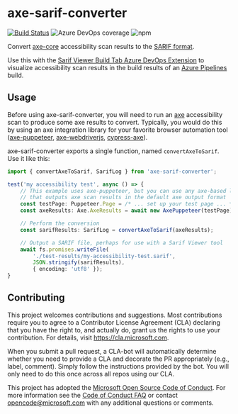 <!--
Copyright (c) Microsoft Corporation. All rights reserved.
Licensed under the MIT License.
-->

# axe-sarif-converter

[![Build Status](https://dev.azure.com/accessibility-insights/axe-sarif-converter/_apis/build/status/Microsoft.axe-sarif-converter%20-%20CI?branchName=master)](https://dev.azure.com/accessibility-insights/axe-sarif-converter/_build/latest?definitionId=20&branchName=master)
![Azure DevOps coverage](https://img.shields.io/azure-devops/coverage/accessibility-insights/axe-sarif-converter/20.svg?style=plastic)
![npm](https://img.shields.io/npm/v/axe-sarif-converter.svg)

Convert [axe-core](https://github.com/dequelabs/axe-core) accessibility scan results to the [SARIF format](http://sarifweb.azurewebsites.net/).

Use this with the [Sarif Viewer Build Tab Azure DevOps Extension](https://marketplace.visualstudio.com/items?itemName=sariftools.sarif-viewer-build-tab) to visualize accessibility scan results in the build results of an [Azure Pipelines](https://azure.microsoft.com/en-us/services/devops/pipelines/) build.

## Usage

Before using axe-sarif-converter, you will need to run an [axe](https://github.com/dequelabs/axe-core) accessibility scan to produce some axe results to convert. Typically, you would do this by using an axe integration library for your favorite browser automation tool ([axe-puppeteer](https://github.com/dequelabs/axe-puppeteer), [axe-webdriverjs](https://github.com/dequelabs/axe-webdriverjs), [cypress-axe](https://github.com/avanslaars/cypress-axe)).

axe-sarif-converter exports a single function, named `convertAxeToSarif`. Use it like this:

```ts
import { convertAxeToSarif, SarifLog } from 'axe-sarif-converter';

test('my accessibility test', async () => {
    // This example uses axe-puppeteer, but you can use any axe-based library
    // that outputs axe scan results in the default axe output format
    const testPage: Puppeteer.Page = /* ... set up your test page ... */;
    const axeResults: Axe.AxeResults = await new AxePuppeteer(testPage).analyze();

    // Perform the conversion
    const sarifResults: SarifLog = convertAxeToSarif(axeResults);

    // Output a SARIF file, perhaps for use with a Sarif Viewer tool
    await fs.promises.writeFile(
        './test-results/my-accessibility-test.sarif',
        JSON.stringify(sarifResults),
        { encoding: 'utf8' });
}
```

## Contributing

This project welcomes contributions and suggestions. Most contributions require you to agree to a
Contributor License Agreement (CLA) declaring that you have the right to, and actually do, grant us
the rights to use your contribution. For details, visit https://cla.microsoft.com.

When you submit a pull request, a CLA-bot will automatically determine whether you need to provide
a CLA and decorate the PR appropriately (e.g., label, comment). Simply follow the instructions
provided by the bot. You will only need to do this once across all repos using our CLA.

This project has adopted the [Microsoft Open Source Code of Conduct](https://opensource.microsoft.com/codeofconduct/).
For more information see the [Code of Conduct FAQ](https://opensource.microsoft.com/codeofconduct/faq/) or
contact [opencode@microsoft.com](mailto:opencode@microsoft.com) with any additional questions or comments.
